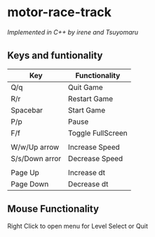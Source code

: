 # motor-race-track
###### Implemented in C++ by irene and Tsuyomaru


## Keys and funtionality
|Key                |Functionality    |
|-------------------|-----------------|
|Q/q                |Quit Game        |
|R/r                |Restart Game     |
|Spacebar           |Start Game       |
|P/p                |Pause            |
|F/f                |Toggle FullScreen|
|                   |                 |
|W/w/Up arrow       |Increase Speed   |
|S/s/Down arror     |Decrease Speed   |
|                   |                 |
|Page Up            |Increase dt      |
|Page Down          |Decrease dt      |


## Mouse Functionality
Right Click to open menu for Level Select or Quit
